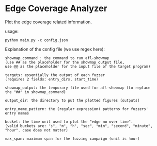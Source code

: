 # Edge Coverage Analyzer

Plot the edge coverage related information.

usage:

`python main.py -c config.json`

Explanation of the config file (we use regex here):

```
showmap_command : the command to run afl-showmap
(use ## as the placeholder for the showmap output file, 
use @@ as the placeholder for the input file of the target program)

targets: essentially the output of each fuzzer
(requires 2 fields: entry_dirs, start_time)

showmap_output: the temporary file used for afl-showmap (to replace the "##" in showmap_command)

output_dir: the directory to put the plotted figures (outputs)

entry_name_pattern: the (regular expression) patterns for fuzzers' entry names 

bucket: the time unit used to plot the "edge no over time".
(valid buckets are: "s", "m", "h", "sec", "min", "second", "minute", "hour", case does not matter)

max_span: maximum span for the fuzzing campaign (unit is hour)
```